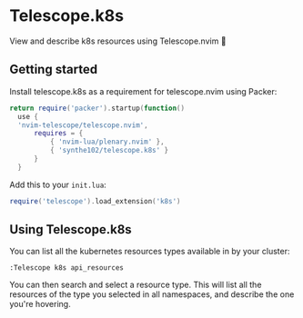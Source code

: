 # Telescope.k8s

View and describe k8s resources using Telescope.nvim 🔭

## Getting started

Install telescope.k8s as a requirement for telescope.nvim using Packer:
``` lua
return require('packer').startup(function()
  use {
  'nvim-telescope/telescope.nvim',
	  requires = {
		  { 'nvim-lua/plenary.nvim' },
		  { 'synthe102/telescope.k8s' }
	  }
  }
```

Add this to your `init.lua`:
``` lua
require('telescope').load_extension('k8s')
```

## Using Telescope.k8s

You can list all the kubernetes resources types available in by your cluster:
```
:Telescope k8s api_resources
```

You can then search and select a resource type.
This will list all the resources of the type you selected in all namespaces, and describe the one you're hovering.
